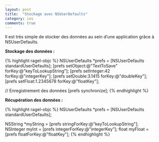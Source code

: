 ```yaml
---
layout: post
title:  "Stockage avec NSUserDefaults"
category: ios
comments: true
---
```

Il est très simple de stocker des données au sein d’une application grâce à NSUserDefaults.

**Stockage des données :**

{% highlight ragel-objc %}
NSUserDefaults *prefs = [NSUserDefaults standardUserDefaults];
[prefs setObject:@"TextToSave" forKey:@"keyToLookupString"];
[prefs setInteger:42 forKey:@"integerKey"];
[prefs setDouble:3.1415 forKey:@"doubleKey"];
[prefs setFloat:1.2345678 forKey:@"floatKey"];

// Enregistrement des données
[prefs synchronize];
{% endhighlight %}

**Récupération des données :**

{% highlight ragel-objc %}
NSUserDefaults *prefs = [NSUserDefaults standardUserDefaults];

NSString *myString = [prefs stringForKey:@"keyToLookupString"];
NSInteger myInt = [prefs integerForKey:@"integerKey"];
float myFloat = [prefs floatForKey:@"floatKey"];
{% endhighlight %}